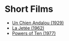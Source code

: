 # Short Films

- [Un Chien Andalou (1929)](https://www.youtube.com/watch?v=NmQBw7tDkAk)
- [La Jetée (1962)](https://www.youtube.com/watch?v=aLfXCkFQtXw)
- [Powers of Ten (1977)](https://www.youtube.com/watch?v=0fKBhvDjuy0)
